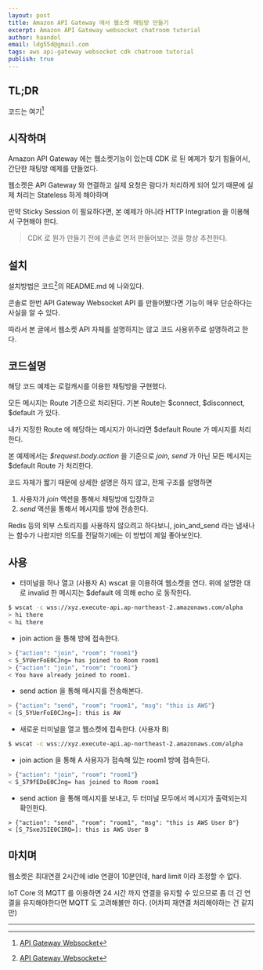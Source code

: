 ```yaml
---
layout: post
title: Amazon API Gateway 에서 웹소켓 채팅방 만들기
excerpt: Amazon API Gateway websocket chatroom tutorial
author: haandol
email: ldg55d@gmail.com
tags: aws api-gateway websocket cdk chatroom tutorial
publish: true
---
```


## TL;DR

코드는 여기[^1]

## 시작하며

Amazon API Gateway 에는 웹소켓기능이 있는데 CDK 로 된 예제가 찾기 힘들어서, 간단한 채팅방 예제를 만들었다.

웹소켓은 API Gateway 와 연결하고 실제 요청은 람다가 처리하게 되어 있기 때문에 실제 처리는 Stateless 하게 해야하며

만약 Sticky Session 이 필요하다면, 본 예제가 아니라 HTTP Integration 을 이용해서 구현해야 한다.

> CDK 로 뭔가 만들기 전에 콘솔로 먼저 만들어보는 것을 항상 추천한다.

## 설치

설치방법은 코드[^1]의 README.md 에 나와있다.

콘솔로 한번 API Gateway Websocket API 를 만들어봤다면 기능이 매우 단순하다는 사실을 알 수 있다.

따라서 본 글에서 웹소켓 API 자체를 설명하지는 않고 코드 사용위주로 설명하려고 한다.

## 코드설명

해당 코드 예제는 로컬캐시를 이용한 채팅방을 구현했다.

모든 메시지는 Route 기준으로 처리된다. 기본 Route는 $connect, $disconnect, $default 가 있다.

내가 지정한 Route 에 해당하는 메시지가 아니라면 $default Route 가 메시지를 처리한다.

본 예제에서는 *$request.body.action* 을 기준으로 *join*, *send* 가 아닌 모든 메시지는 $default Route 가 처리한다.

코드 자체가 짧기 때문에 상세한 설명은 하지 않고, 전체 구조를 설명하면 

1. 사용자가 *join* 액션을 통해서 채팅방에 입장하고 
2. *send* 액션을 통해서 메시지를 방에 전송한다.

Redis 등의 외부 스토리지를 사용하지 않으려고 하다보니, join_and_send 라는 냄새나는 함수가 나왔지만 의도를 전달하기에는 이 방법이 제일 좋아보인다.

## 사용

* 터미널을 하나 열고 (사용자 A) wscat 을 이용하여 웹소켓을 연다. 위에 설명한 대로 invalid 한 메시지는 $default 에 의해 echo 로 동작한다.

```bash
$ wscat -c wss://xyz.execute-api.ap-northeast-2.amazonaws.com/alpha 
> hi there
< hi there
```

* join action 을 통해 방에 접속한다.

```bash
> {"action": "join", "room": "room1"}
< S_5YUerFoE0CJng= has joined to Room room1
> {"action": "join", "room": "room1"}
< You have already joined to room1.
```

* send action 을 통해 메시지를 전송해본다.

```bash
> {"action": "send", "room": "room1", "msg": "this is AWS"}
< [S_5YUerFoE0CJng=]: this is AW
```

* 새로운 터미널을 열고 웹소켓에 접속한다. (사용자 B)

```bash
$ wscat -c wss://xyz.execute-api.ap-northeast-2.amazonaws.com/alpha
```

* join action 을 통해 A 사용자가 접속해 있는 room1 방에 접속한다.

```bash
> {"action": "join", "room": "room1"}
< S_579fEDoE0CJng= has joined to Room room1
```

* send action 을 통해 메시지를 보내고, 두 터미널 모두에서 메시지가 출력되는지 확인한다.

```
> {"action": "send", "room": "room1", "msg": "this is AWS User B"}
< [S_7SxeJSIE0CIRQ=]: this is AWS User B
```

## 마치며

웹소켓은 최대연결 2시간에 idle 연결이 10분인데, hard limit 이라 조정할 수 없다.

IoT Core 의 MQTT 를 이용하면 24 시간 까지 연결을 유지할 수 있으므로 좀 더 긴 연결을 유지해야한다면 MQTT 도 고려해볼만 하다.
(어차피 재연결 처리해야하는 건 같지만)

----

[^1]: [API Gateway Websocket](https://github.com/haandol/api-gateway-websocket-example)